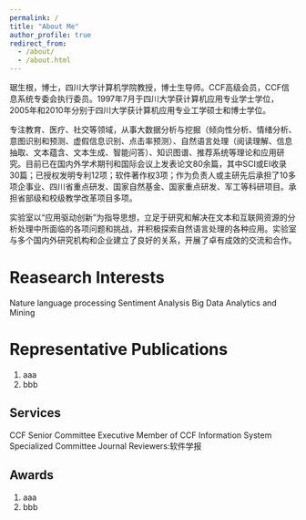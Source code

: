 ```yaml
---
permalink: /
title: "About Me"
author_profile: true
redirect_from: 
  - /about/
  - /about.html
---
```


琚生根，博士，四川大学计算机学院教授，博士生导师。CCF高级会员，CCF信息系统专委会执行委员。1997年7月于四川大学获计算机应用专业学士学位，2005年和2010年分别于四川大学获计算机应用专业工学硕士和博士学位。

专注教育、医疗、社交等领域，从事大数据分析与挖掘（倾向性分析、情绪分析、意图识别和预测、虚假信息识别、点击率预测）、自然语言处理（阅读理解、信息抽取、文本蕴含、文本生成、智能问答）、知识图谱、推荐系统等理论和应用研究。目前已在国内外学术期刊和国际会议上发表论文80余篇，其中SCI或EI收录30篇；已授权发明专利12项；软件著作权3项；作为负责人或主研先后承担了10多项企事业、四川省重点研发、国家自然基金、国家重点研发、军工等科研项目。承担省部级和校级教学改革项目多项。

实验室以“应用驱动创新”为指导思想，立足于研究和解决在文本和互联网资源的分析处理中所面临的各项问题和挑战，并积极探索自然语言处理的各种应用。实验室与多个国内外研究机构和企业建立了良好的关系，开展了卓有成效的交流和合作。

Reasearch Interests
======
Nature language processing
Sentiment Analysis
Big Data Analytics and Mining


Representative Publications
======
1. aaa
2. bbb

Services
------
CCF Senior Committee
Executive Member of CCF Information System Specialized Committee
Journal Reviewers:软件学报

Awards
------
1. aaa
2. bbb
